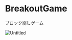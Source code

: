 # BreakoutGame
ブロック崩しゲーム

![Untitled](https://github.com/hagi845/BreakoutGame/assets/89743047/21212a52-53f8-4a7c-babb-89ee98526f29)
